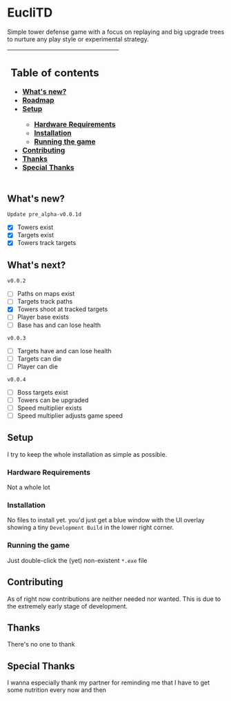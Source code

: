 # EucliTD
Simple tower defense game with a focus on replaying and big upgrade trees to nurture any play style or experimental strategy.

|<h2>Table of contents</h2><ul><li>[What's new?](#whats-new)</li><li>[Roadmap](#whats-next)</li><li>[Setup](#setup)</li><ul><li>[Hardware Requirements](#hardware-requirements)</li><li>[Installation](#installation)</li><li>[Running the game](#running-the-game)</li></ul><li>[Contributing](#contributing)</li><li>[Thanks](#thanks)</li><li>[Special Thanks](#special-thanks)</li></ul></ul>|
|:--|

## What's new?
`Update pre_alpha-v0.0.1d`
- [x] Towers exist 
- [x] Targets exist 
- [x] Towers track targets 

## What's next?
`v0.0.2`
 - [ ] Paths on maps exist 
 - [ ] Targets track paths 
 - [x] Towers shoot at tracked targets 
 - [ ] Player base exists
 - [ ] Base has and can lose health 

`v0.0.3`
 - [ ] Targets have and can lose health 
 - [ ] Targets can die 
 - [ ] Player can die 

`v0.0.4`
 - [ ] Boss targets exist
 - [ ] Towers can be upgraded
 - [ ] Speed multiplier exists
 - [ ] Speed multiplier adjusts game speed

## Setup
I try to keep the whole installation as simple as possible.

### Hardware Requirements
Not a whole lot

### Installation
No files to install yet. you'd just get a blue window with the UI overlay showing a tiny `Development Build` in the lower right corner.

### Running the game
Just double-click the (yet) non-existent `*.exe` file

## Contributing
As of right now contributions are neither needed nor wanted. This is due to the extremely early stage of development.

## Thanks
There's no one to thank

## Special Thanks
I wanna especially thank my partner for reminding me that I have to get some nutrition every now and then

